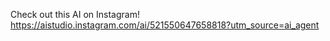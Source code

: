 Check out this AI on Instagram! https://aistudio.instagram.com/ai/521550647658818?utm_source=ai_agent

